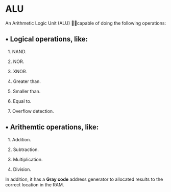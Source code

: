 # ALU
 An Arithmetic Logic Unit (ALU) 👨‍💻capable of doing the following operations:

## • **Logical operations, like:**
  
  1. NAND.
  
  2. NOR.
  
  3. XNOR.

  4. Greater than.
  
  5. Smaller than.
  
  6. Equal to.
  
  7. Overflow detection.
  

## • **Arithemtic operations, like:**
  
  1. Addition.
  
  2. Subtraction.
  
  3. Multiplication.
  
  4. Division.

  In addition, it has a **Gray code** address generator to allocated results to the correct location in the RAM.
